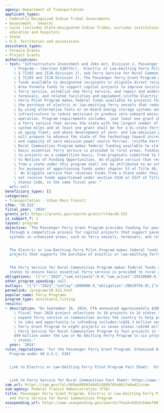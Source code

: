 ```yaml
---
agency: Department of Transportation
applicant_types:
- Federally Recognized Indian Tribal Governments
- Government - General
- Local (includes State-designated Indian Tribes, excludes institutions of higher
  education and hospitals
- State
- U.S. Territories and possessions
assistance_types:
- Formula Grants
- Project Grants
authorizations:
- text: "Infrastructure Investment and Jobs Act, Division J, Passenger Ferry Grant\
    \ Program – (Section 5307(h)),  Electric or Low-Emitting Ferry Pilot Program (IIJA\
    \ § 71102 and IIJA Division J), and Ferry Service for Rural Communities (IIJA\
    \ § 71103 and IIJA Division J), The Passenger Ferry Grant Program makes federal\
    \ funds available to designated recipients or eligible direct recipients of Urbanized\
    \ Area Formula funds to support capital projects to improve existing passenger\
    \ ferry service, establish new ferry service, and repair and modernize ferry boats,\
    \ terminals, and related facilities and equipment.\n\nThe Electric or Low-Emitting\
    \ Ferry Pilot Program makes federal funds available to projects that supports\
    \ the purchase of electric or low-emitting ferry vessels that reduce emissions\
    \ by using alternative fuels or on-board energy storage systems and related charging\
    \ infrastructure to reduce emissions or produce zero onboard emissions under normal\
    \ operation. Program requirements includes  \nat least one grant shall be for\
    \ a ferry service that serves the state with the largest number of marine highway\
    \ system miles and at least one grant shall be for a bi-state ferry service with\
    \ an aging fleet; and whose development of zero- and low-emission powered ferries\
    \ will propose to advance the state of the technology toward increasing the range\
    \ and capacity of zero emission power source ferries. \n\nThe Ferry Service for\
    \ Rural Communities Program makes federal funding available to states to ensure\
    \ basic essential ferry service is provided to rural areas. Funding is allocated\
    \ to projects on a competitive basis, from proposals submitted to FTA in response\
    \ to Notices of Funding Opportunities. An eligible service that receives funds\
    \ from a state under this program shall not be attributed to an urbanized area\
    \ for purposes of apportioning funds under chapter 53 of Title 49, U.S. Code.\
    \  An eligible service that receives funds from a State under this program shall\
    \ not receive funds apportioned under section 5336 or 5337 of Title 49, United\
    \ States Code, in the same fiscal year."
  url: null
beneficiary_types: []
categories:
- Transportation - Urban Mass Transit
cfda: '20.532'
fiscal_year: '2024'
grants_url: https://grants.gov/search-grants?cfda=20.532
is_subpart_f: 1
layout: program
objective: 'The Passenger Ferry Grant Program provides funding for passenger ferries
  through a competitive process for capital projects that support passenger ferry
  systems in urbanized areas, such as ferry vessels, terminals, and related infrastructure.


  The Electric or Low-Emitting Ferry Pilot Program makes federal funds available to
  projects that supports the purchase of electric or low-emitting ferry vessels.


  The Ferry Service for Rural Communities Program makes federal funds available to
  states to ensure basic essential ferry service is provided to rural areas.'
obligations: '[{"x":"2023","sam_estimate":0.0,"sam_actual":29120000.0,"usa_spending_actual":11619759.0},{"x":"2024","sam_estimate":0.0,"sam_actual":249283000.0,"usa_spending_actual":220540946.0},{"x":"2025","sam_estimate":0.0,"sam_actual":406507000.0,"usa_spending_actual":32200000.0}]'
other_program_spending: null
outlays: '[{"x":"2023","outlay":1000000.0,"obligation":20619759.0},{"x":"2024","outlay":44456180.0,"obligation":211540946.0},{"x":"2025","outlay":0.0,"obligation":32200000.0}]'
permalink: /program/20.532.html
popular_name: Ferry Programs
program_type: assistance_listing
results:
- description: "On September 16, 2024, FTA announced approximately $300 million in\
    \ Fiscal Year 2024 project selections to 18 projects in 14 states to improve and\
    \ expand ferry service in communities across the country to help people connect\
    \ to jobs and opportunity.\n \nFunding includes:\n$56.3 million under the Passenger\
    \ Ferry Grant Program to eight projects in seven states.\n$194 million under the\
    \ Ferry Service for Rural Communities Program to four projects in two states.\n\
    $49 million under the Low or No Emitting Ferry Program to six projects in five\
    \ states."
  year: '2024'
rules_regulations: 'For the Passenger Ferry Grant Program: Urbanized Area Formula
  Program under 49 U.S.C. 5307


  Link to Electric or Low-Emitting Ferry Pilot Program Fact Sheet:  https://www.transit.dot.gov/funding/grants/fact-sheet-electric-or-low-emitting-ferry-pilot-program


  Link to Ferry Service for Rural Communities Fact Sheet: https://www.transit.dot.gov/funding/grants/fact-sheet-ferry-service-rural-communities'
sam_url: https://sam.gov/fal/469add8993d445188db765e061fe0a42/view
sub-agency: Federal Transit Administration (FTA)
title: Passenger Ferry Grant Program, Electric or Low-Emitting Ferry Pilot Program,
  and Ferry Service for Rural Communities Program
usaspending_url: https://www.usaspending.gov/search/?hash=9352cb4eef807261391c9a808140d6b3
---
```

